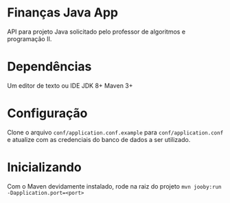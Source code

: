 # Finanças Java App

API para projeto Java solicitado pelo professor de algoritmos e programação II.

# Dependências

Um editor de texto ou IDE
JDK 8+
Maven 3+

# Configuração

Clone o arquivo `conf/application.conf.example` para `conf/application.conf`
e atualize com as credenciais do banco de dados a ser utilizado.

# Inicializando

Com o Maven devidamente instalado, rode na raiz do projeto `mvn jooby:run -Dapplication.port=<port>`